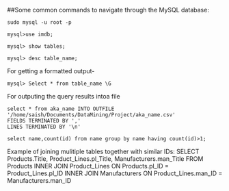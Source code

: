 ##Some common commands to navigate through the MySQL database:

```
sudo mysql -u root -p
```
```
mysql>use imdb;
```
```
mysql> show tables;
```

```
mysql> desc table_name;
```

For getting a formatted output-

```
mysql> Select * from table_name \G
```

For outputing the query results intoa file

```
select * from aka_name INTO OUTFILE '/home/saish/Documents/DataMining/Project/aka_name.csv'
FIELDS TERMINATED BY ','
LINES TERMINATED BY '\n'
```

```
select name,count(id) from name group by name having count(id)>1;
```
Example of joining mulitiple tables together with similar IDs:
SELECT Products.Title, Product_Lines.pl_Title, Manufacturers.man_Title
 FROM Products INNER JOIN Product_Lines ON Products.pl_ID = Product_Lines.pl_ID INNER JOIN Manufacturers ON Product_Lines.man_ID = Manufacturers.man_ID

```
